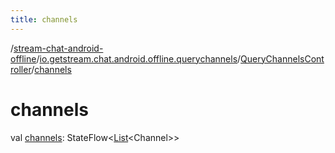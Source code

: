 ```yaml
---
title: channels
---
```

/[stream-chat-android-offline](../../index.md)/[io.getstream.chat.android.offline.querychannels](../index.md)/[QueryChannelsController](index.md)/[channels](channels.md)  
  
  
  
# channels  
val [channels](channels.md): StateFlow&lt;[List](https://kotlinlang.org/api/latest/jvm/stdlib/kotlin.collections/-list/index.html)&lt;Channel&gt;&gt;
